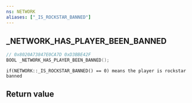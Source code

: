 ```yaml
---
ns: NETWORK
aliases: ["_IS_ROCKSTAR_BANNED"]
---
```

## _NETWORK_HAS_PLAYER_BEEN_BANNED

```c
// 0x8020A73847E0CA7D 0xD3BBE42F
BOOL _NETWORK_HAS_PLAYER_BEEN_BANNED();
```

```
if(NETWORK::_IS_ROCKSTAR_BANNED() == 0) means the player is rockstar banned  
```

## Return value
